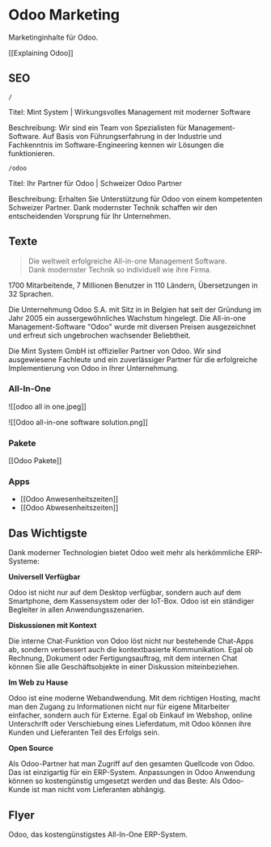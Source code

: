 # Odoo Marketing

Marketinginhalte für Odoo.

[[Explaining Odoo]]

## SEO

`/`

Titel: Mint System | Wirkungsvolles Management
mit moderner Software

Beschreibung: Wir sind ein Team von Spezialisten für Management-Software. Auf Basis von Führungserfahrung in der Industrie und Fachkenntnis im Software-Engineering kennen wir Lösungen die funktionieren.

`/odoo`

Titel: Ihr Partner für Odoo | Schweizer Odoo Partner

Beschreibung: Erhalten Sie Unterstützung für Odoo von einem kompetenten Schweizer Partner. Dank modernster Technik schaffen wir den entscheidenden Vorsprung für Ihr Unternehmen.

## Texte

> Die weltweit erfolgreiche All-in-one Management Software.  
Dank modernster Technik so individuell wie ihre Firma.

1700 Mitarbeitende, 7 Millionen Benutzer in 110 Ländern, Übersetzungen in 32 Sprachen.

Die Unternehmung Odoo S.A. mit Sitz in in Belgien hat seit der Gründung im Jahr 2005 ein aussergewöhnliches Wachstum hingelegt. Die All-in-one Management-Software "Odoo" wurde mit diversen Preisen ausgezeichnet und erfreut sich ungebrochen wachsender Beliebtheit.  

Die Mint System GmbH ist offizieller Partner von Odoo. Wir sind ausgewiesene Fachleute und ein zuverlässiger Partner für die erfolgreiche Implementierung von Odoo in Ihrer Unternehmung.

### All-In-One

![[odoo all in one.jpeg]]

![[Odoo all-in-one software solution.png]]

### Pakete

[[Odoo Pakete]]

### Apps

* [[Odoo Anwesenheitszeiten]]
* [[Odoo Abwesenheitszeiten]]

## Das Wichtigste

Dank moderner Technologien bietet Odoo weit mehr als herkömmliche ERP-Systeme:

**Universell Verfügbar**

Odoo ist nicht nur auf dem Desktop verfügbar, sondern auch auf dem Smartphone, dem Kassensystem oder der IoT-Box. Odoo ist ein ständiger Begleiter in allen Anwendungsszenarien.

**Diskussionen mit Kontext**

Die interne Chat-Funktion von Odoo löst nicht nur bestehende Chat-Apps ab, sondern verbessert auch die kontextbasierte Kommunikation. Egal ob Rechnung, Dokument oder Fertigungsauftrag, mit dem internen Chat können Sie alle Geschäftsobjekte in einer Diskussion miteinbeziehen.

**Im Web zu Hause**

Odoo ist eine moderne Webandwendung. Mit dem richtigen Hosting, macht man den Zugang zu Informationen nicht nur für eigene Mitarbeiter einfacher, sondern auch für Externe. Egal ob Einkauf im Webshop, online Unterschrift oder Verschiebung eines Lieferdatum, mit Odoo können ihre Kunden und Lieferanten Teil des Erfolgs sein.

**Open Source**

Als Odoo-Partner hat man Zugriff auf den gesamten Quellcode von Odoo. Das ist einzigartig für ein ERP-System. Anpassungen in Odoo Anwendung können so kostengünstig umgesetzt werden und das Beste: Als Odoo-Kunde ist man nicht vom Lieferanten abhängig.

## Flyer

Odoo, das kostengünstigstes All-In-One ERP-System.